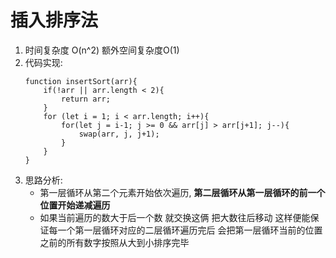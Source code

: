 # 插入排序法
1. 时间复杂度 O(n^2) 额外空间复杂度O(1)
2. 代码实现:
    ```
    function insertSort(arr){
        if(!arr || arr.length < 2){
            return arr;
        }
        for (let i = 1; i < arr.length; i++){
            for(let j = i-1; j >= 0 && arr[j] > arr[j+1]; j--){
                swap(arr, j, j+1);
            }
        }
    }
    ```
3. 思路分析:
    - 第一层循环从第二个元素开始依次遍历, **第二层循环从第一层循环的前一个位置开始递减遍历**
    - 如果当前遍历的数大于后一个数 就交换这俩 把大数往后移动 这样便能保证每一个第一层循环对应的二层循环遍历完后 会把第一层循环当前的位置之前的所有数字按照从大到小排序完毕
